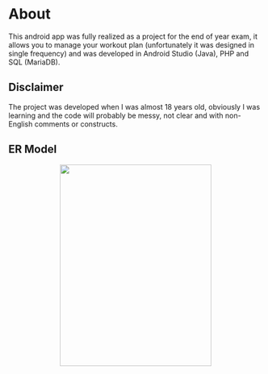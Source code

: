 # About
This android app was fully realized as a project for the end of year exam, it allows you to manage your workout plan (unfortunately it was designed in single frequency) and was developed in Android Studio (Java), PHP and SQL (MariaDB).

## Disclaimer
The project was developed when I was almost 18 years old, obviously I was learning and the code will probably be messy, not clear and with non-English comments or constructs.

## ER Model
<p align="center">
  <img width="300" height="400" src="https://github.com/svtmontagna/My-Gym---Workout-Plan/blob/main/images/er-model.png?raw=true">
</p>
